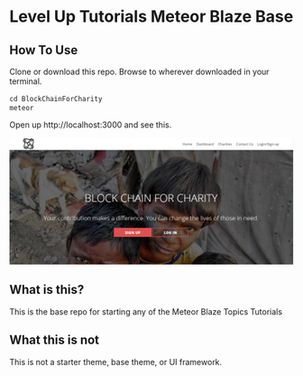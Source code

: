 # Level Up Tutorials Meteor Blaze Base


## How To Use

Clone or download this repo. Browse to wherever downloaded in your terminal.

```
cd BlockChainForCharity
meteor
```

Open up http://localhost:3000 and see this.

![Block Chain For Charity](/public/BlockChainForCharity.PNG)

## What is this?

This is the base repo for starting any of the Meteor Blaze Topics Tutorials 

## What this is not

This is not a starter theme, base theme, or UI framework.
